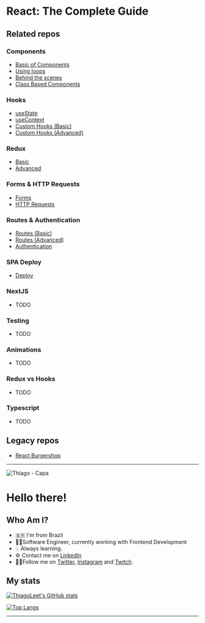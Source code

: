 # React: The Complete Guide

## Related repos

### Components
- [Basic of Components](https://github.com/thiagoleet/react-learning-basic-components)
- [Using loops](https://github.com/thiagoleet/react-learning-loops)
- [Behind the scenes](https://github.com/thiagoleet/react-learning-behind-the-scenes)
- [Class Based Components](https://github.com/thiagoleet/react-learning-class-based-components)

### Hooks
- [useState](https://github.com/thiagoleet/react-learning-hooks-usestate)
- [useContext](https://github.com/thiagoleet/react-learning-hooks-usecontext)
- [Custom Hooks (Basic)](https://github.com/thiagoleet/react-learning-custom-hooks-card)
- [Custom Hooks (Advanced)](https://github.com/thiagoleet/react-learning-custom-hooks-tasks)

### Redux
- [Basic](https://github.com/thiagoleet/react-redux-counter)
- [Advanced](https://github.com/thiagoleet/react-redux-cart)

### Forms & HTTP Requests
- [Forms](https://github.com/thiagoleet/react-basic-form)
- [HTTP Requests](https://github.com/thiagoleet/react-learning-http-requests)

### Routes & Authentication
- [Routes (Basic)](https://github.com/thiagoleet/react-learning-routes)
- [Routes (Advanced)](https://github.com/thiagoleet/react-learning-routes-advanced)
- [Authentication](https://github.com/thiagoleet/react-learning-authentication)

### SPA Deploy
- [Deploy](https://github.com/thiagoleet/react-learning-deploy) 

### NextJS
- TODO

### Testing
- TODO

### Animations
- TODO

### Redux vs Hooks
- TODO

### Typescript
- TODO


 
## Legacy repos
- [React Burgershop](https://github.com/thiagoleet/react-burger-shop)

---

![Thiago - Capa](https://user-images.githubusercontent.com/9437391/153274659-915c4df9-0032-4757-a9a2-6a85107c276b.png)

# Hello there!

## Who Am I?

- 🇧🇷 I'm from Brazil
- 👨‍💻Software Engineer, currently working with Frontend Development
- 💡 Always learning.
- ⚙️ Contact me on [LinkedIn](https://www.linkedin.com/in/thiagofmleite/)
- 🚶‍♂️Follow me on [Twitter](https://twitter.com/thiagoleite), [Instagram](https://instagram.com/thiagoleet) and [Twitch](https://twitch.tv/thiagoleet).

## My stats

[![ThiagoLeet's GitHub stats](https://github-readme-stats.vercel.app/api?username=thiagoleet&show_icons=true&theme=radical&count_private=true)](https://github.com/anuraghazra/github-readme-stats)

[![Top Langs](https://github-readme-stats.vercel.app/api/top-langs/?username=thiagoleet&theme=radical&layout=compact)](https://github.com/anuraghazra/github-readme-stats)

---




